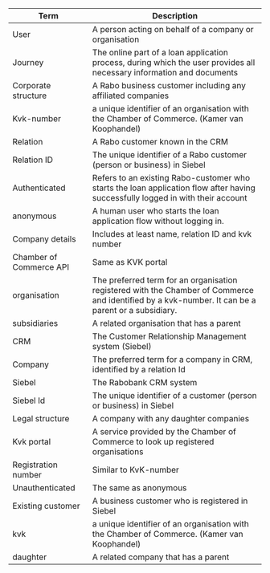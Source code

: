 | Term                    | Description                                                                                                                                        |
|-------------------------|----------------------------------------------------------------------------------------------------------------------------------------------------|
| User	                   | A person acting on behalf of a company or organisation                                                                                             |
| Journey                 | 	The online part of a loan application process, during which the user provides all necessary information and documents                             |
| Corporate structure     | 	A Rabo business customer including any affiliated companies                                                                                       |
| Kvk-number	             | a unique identifier of an organisation with the Chamber of Commerce. (Kamer van Koophandel)                                                        |
| Relation	               | A Rabo customer known in the CRM                                                                                                                   |
| Relation ID             | 	The unique identifier of a Rabo customer (person or business) in Siebel                                                                           |
| Authenticated           | 	Refers to an existing Rabo-customer who starts the loan application flow after having successfully logged in with their account                   |
| anonymous	              | A human user who starts the loan application flow without logging in.                                                                              |
| Company details         | 	Includes at least name, relation ID and kvk number                                                                                                |
| Chamber of Commerce API | 	Same as KVK portal                                                                                                                                |
| organisation 	          | The preferred term for an organisation registered with the Chamber of Commerce and identified by a kvk-number. It can be a parent or a subsidiary. |
| subsidiaries	           | A related organisation that has a parent                                                                                                           |
| CRM	                    | The Customer Relationship Management system (Siebel)                                                                                               |
| Company	                | The preferred term for a company in CRM, identified by a relation Id                                                                               |
| Siebel	                 | The Rabobank CRM system                                                                                                                            |
| Siebel Id               | 	The unique identifier of a customer (person or business) in Siebel                                                                                |
| Legal structure         | 	A company with any daughter companies                                                                                                             |
| Kvk portal	             | A service provided by the Chamber of Commerce to look up registered organisations                                                                  |
| Registration number     | 	Similar to KvK-number                                                                                                                             |
| Unauthenticated	        | The same as anonymous                                                                                                                              |
| Existing customer	      | A business customer who is registered in Siebel                                                                                                    |
| kvk	                    | a unique identifier of an organisation with the Chamber of Commerce. (Kamer van Koophandel)                                                        |
| daughter                | 	A related company that has a parent                                                                                                               |
